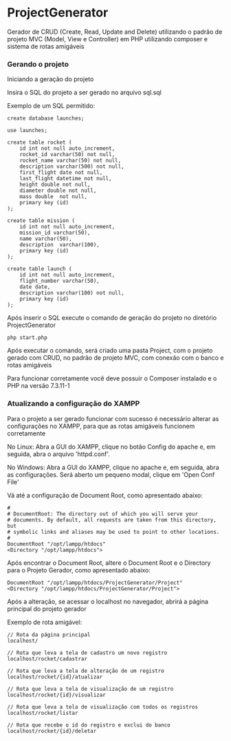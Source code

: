# ProjectGenerator

Gerador de CRUD (Create, Read, Update and Delete) utilizando o padrão de projeto MVC (Model, View e Controller) em PHP utilizando composer e sistema de rotas amigáveis


### Gerando o projeto

Iniciando a geração do projeto

Insira o SQL do projeto a ser gerado no arquivo sql.sql

Exemplo de um SQL permitido:

```
create database launches;

use launches;

create table rocket (
    id int not null auto_increment,
    rocket_id varchar(50) not null,
    rocket_name varchar(50) not null,
    description varchar(500) not null,
    first_flight date not null,
    last_flight datetime not null,
    height double not null,
    diameter double not null,
    mass double  not null,
    primary key (id)
);

create table mission (
	id int not null auto_increment,
    mission_id varchar(50),
    name varchar(50),
    description  varchar(100),
    primary key (id)
);

create table launch (
	id int not null auto_increment,
    flight_number varchar(50),
    date date,
    description varchar(100) not null,
    primary key (id)
);
```

Após inserir o SQL execute o comando de geração do projeto no diretório ProjectGenerator

```
php start.php
```

Após executar o comando, será criado uma pasta Project, com o projeto gerado com CRUD, no padrão de projeto MVC, com conexão com o banco e rotas amigáveis

Para funcionar corretamente você deve possuir o Composer instalado e o PHP na versão 7.3.11-1


### Atualizando a configuração do XAMPP

Para o projeto a ser gerado funcionar com sucesso é necessário alterar as configurações no XAMPP, para que as rotas amigáveis funcionem corretamente

No Linux: Abra a GUI do XAMPP, clique no botão Config do apache e, em seguida, abra o arquivo 'httpd.conf'.

No Windows: Abra a GUI do XAMPP, clique no apache e, em seguida, abra as configurações. Será aberto um pequeno modal, clique em 'Open Conf File'

Vá até a configuração de Document Root, como apresentado abaixo:

```
# 
# DocumentRoot: The directory out of which you will serve your
# documents. By default, all requests are taken from this directory, but
# symbolic links and aliases may be used to point to other locations.
#
DocumentRoot "/opt/lampp/htdocs"
<Directory "/opt/lampp/htdocs">
```

Após encontrar o Document Root, altere o Document Root e o Directory para o Projeto Gerador, como apresentado abaixo:

```
DocumentRoot "/opt/lampp/htdocs/ProjectGenerator/Project"
<Directory "/opt/lampp/htdocs/ProjectGenerator/Project">
```

Após a alteração, se acessar o localhost no navegador, abrirá a página principal do projeto gerador

Exemplo de rota amigável:

```
// Rota da página principal
localhost/

// Rota que leva a tela de cadastro um novo registro 
localhost/rocket/cadastrar

// Rota que leva a tela de alteração de um registro 
localhost/rocket/{id}/atualizar

// Rota que leva a tela de visualização de um registro 
localhost/rocket/{id}/visualizar

// Rota que leva a tela de visualização com todos os registros 
localhost/rocket/listar

// Rota que recebe o id do registro e exclui do banco 
localhost/rocket/{id}/deletar
```

